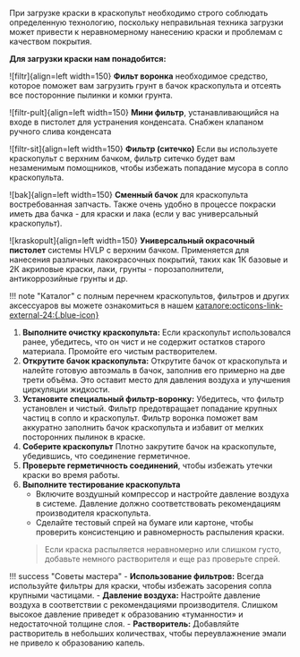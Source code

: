 При загрузке краски в краскопульт необходимо строго соблюдать определенную технологию, поскольку неправильная техника загрузки может привести к неравномерному нанесению краски и проблемам с качеством покрытия.

__Для загрузки краски нам понадобится:__

<div class="grid cards" markdown>

![filtr]{align=left width=150} __Фильт воронка__ необходимое средство, которое поможет вам загрузить грунт в бачок краскопульта и отсеять все посторонние пылинки и комки грунта.

![filtr-pult]{align=left width=150} __Мини фильтр__, устанавливающийся на входе в пистолет для устранения конденсата. Снабжен клапаном ручного слива конденсата

![filtr-sit]{align=left width=150} __Фильтр (ситечко)__ Если вы используете  краскопульт с верхним бачком, фильтр ситечко будет вам незаменимым помощников, чтобы избежать попадание мусора в сопло краскопульта.

![bak]{align=left width=150} __Сменный бачок__ для краскопульта  востребованная запчасть. Также очень удобно в процессе покраски иметь два бачка - для краски и лака (если у вас универсальный краскопульт).

![kraskopult]{align=left width=150} __Универсальный окрасочный пистолет__ системы HVLP с верхним бачком.
Применяется для нанесения различных лакокрасочных покрытий, таких как 1К базовые и 2К акриловые краски, лаки, грунты - порозаполнители, антикоррозийные грунты и др. 

!!! note "Каталог"
	с полным перечнем краскопультов, фильтров и других аксессуаров вы можете ознакомиться в нашем [каталоге:octicons-link-external-24:{.blue-icon}](https://autolevel.pro/catalog/oborudovanie_instrument/oborudovanie_dlya_pokraski/kraskopulty/kraskopult_1_2_1_5/)

</div>

1. __Выполните очистку краскопульта:__ Если краскопульт использовался ранее, убедитесь, что он чист и не содержит остатков старого материала. Промойте его чистым растворителем.
2. __Открутите бачок краскопульта:__ Открутите бачок от краскопульта и налейте готовую автоэмаль в бачок, заполнив его примерно на две трети объёма. Это оставит место для давления воздуха и улучшения циркуляции жидкости.
3. __Установите специальный фильтр-воронку:__ Убедитесь, что фильтр установлен и чистый. Фильтр предотвращает попадание крупных частиц в сопло и краскопульт. Фильтр воронка поможет вам аккуратно заполнить бачок краскопульта и избавит от мелких посторонних пылинок в краске.
4. __Соберите краскопульт__ Плотно закрутите бачок на краскопульте, убедившись, что соединение герметичное.
5. __Проверьте герметичность соединений__, чтобы избежать утечки краски во время работы.
6. __Выполните тестирование краскопульта__
    - Включите воздушный компрессор и настройте давление воздуха в системе. Давление должно соответствовать рекомендациям производителя краскопульта.
	- Сделайте тестовый спрей на бумаге или картоне, чтобы проверить консистенцию и равномерность распыления краски.
	>Если краска распыляется неравномерно или слишком густо, добавьте немного растворителя и еще раз проверьте спрей.
	
!!! success "Советы мастера"
	- __Использование фильтров:__ Всегда используйте фильтры для краски, чтобы избежать засорения сопла крупными частицами.
    - __Давление воздуха:__ Настройте давление воздуха в соответствии с рекомендациями производителя. Слишком высокое давление приведет к образованию «туманности» и недостаточной толщине слоя.
	- __Растворитель:__ Добавляйте растворитель в небольших количествах, чтобы переувлажнение эмали не привело к образованию капель.
